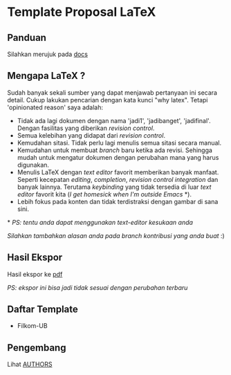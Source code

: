 # Template Proposal LaTeX

## Panduan

Silahkan merujuk pada [docs](docs/)

## Mengapa LaTeX ?

Sudah banyak sekali sumber yang dapat menjawab pertanyaan ini secara
detail. Cukup lakukan pencarian dengan kata kunci "why latex". Tetapi
'opinionated reason' saya adalah:

- Tidak ada lagi dokumen dengan nama 'jadi1', 'jadibanget',
  'jadifinal'. Dengan fasilitas yang diberikan *revision control*.
- Semua kelebihan yang didapat dari *revision control*.
- Kemudahan sitasi. Tidak perlu lagi menulis semua sitasi secara manual.
- Kemudahan untuk membuat *branch* baru ketika ada revisi. Sehingga
  mudah untuk mengatur dokumen dengan perubahan mana yang harus digunakan.
- Menulis LaTeX dengan *text editor* favorit memberikan banyak
  manfaat. Seperti kecepatan *editing*, *completion*, *revision
  control integration* dan banyak lainnya. Terutama *keybinding* yang
  tidak tersedia di luar *text editor* favorit kita (*I get homesick
  when I'm outside Emacs* \*).
- Lebih fokus pada konten dan tidak terdistraksi dengan gambar
  di sana sini.

\* *PS: tentu anda dapat menggunakan text-editor kesukaan anda*

*Silahkan tambahkan alasan anda pada branch kontribusi yang anda buat* :)


## Hasil Ekspor

Hasil ekspor ke
[pdf](/uploads/b9fce4ce2e77fd8f8ade938f5adc32a3/proposal.pdf)

*PS: ekspor ini bisa jadi tidak sesuai dengan perubahan terbaru*

## Daftar Template

- Filkom-UB


## Pengembang

Lihat [AUTHORS](https://github.com/azzamsa/template-skripsi-id/blob/master/AUTHORS)

